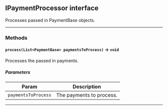 ## IPaymentProcessor interface

Processes passed in PaymentBase objects.

---
### Methods
<!-- panels:start -->
<!-- div:left-panel -->
#### `process(List<PaymentBase> paymentsToProcess)` → `void`

Processes the passed in payments.
##### Parameters
|Param|Description|
|-----|-----------|
|`paymentsToProcess` |  The payments to process. |

<!-- panels:end -->
---
